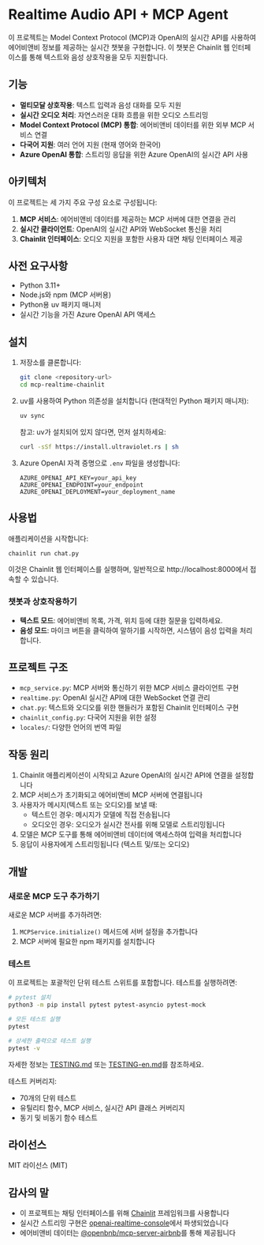 # Realtime Audio API + MCP Agent

이 프로젝트는 Model Context Protocol (MCP)과 OpenAI의 실시간 API를 사용하여 에어비앤비 정보를 제공하는 실시간 챗봇을 구현합니다. 이 챗봇은 Chainlit 웹 인터페이스를 통해 텍스트와 음성 상호작용을 모두 지원합니다.

## 기능

- **멀티모달 상호작용**: 텍스트 입력과 음성 대화를 모두 지원
- **실시간 오디오 처리**: 자연스러운 대화 흐름을 위한 오디오 스트리밍
- **Model Context Protocol (MCP) 통합**: 에어비앤비 데이터를 위한 외부 MCP 서비스 연결
- **다국어 지원**: 여러 언어 지원 (현재 영어와 한국어)
- **Azure OpenAI 통합**: 스트리밍 응답을 위한 Azure OpenAI의 실시간 API 사용

## 아키텍처

이 프로젝트는 세 가지 주요 구성 요소로 구성됩니다:

1. **MCP 서비스**: 에어비앤비 데이터를 제공하는 MCP 서버에 대한 연결을 관리
2. **실시간 클라이언트**: OpenAI의 실시간 API와 WebSocket 통신을 처리
3. **Chainlit 인터페이스**: 오디오 지원을 포함한 사용자 대면 채팅 인터페이스 제공

## 사전 요구사항

- Python 3.11+
- Node.js와 npm (MCP 서버용)
- Python용 uv 패키지 매니저
- 실시간 기능을 가진 Azure OpenAI API 액세스

## 설치

1. 저장소를 클론합니다:
   ```bash
   git clone <repository-url>
   cd mcp-realtime-chainlit
   ```

2. uv를 사용하여 Python 의존성을 설치합니다 (현대적인 Python 패키지 매니저):
   ```bash
   uv sync
   ```
   
   참고: uv가 설치되어 있지 않다면, 먼저 설치하세요:
   ```bash
   curl -sSf https://install.ultraviolet.rs | sh
   ```

3. Azure OpenAI 자격 증명으로 `.env` 파일을 생성합니다:
   ```
   AZURE_OPENAI_API_KEY=your_api_key
   AZURE_OPENAI_ENDPOINT=your_endpoint
   AZURE_OPENAI_DEPLOYMENT=your_deployment_name
   ```

## 사용법

애플리케이션을 시작합니다:

```bash
chainlit run chat.py
```

이것은 Chainlit 웹 인터페이스를 실행하며, 일반적으로 http://localhost:8000에서 접속할 수 있습니다.

### 챗봇과 상호작용하기

- **텍스트 모드**: 에어비앤비 목록, 가격, 위치 등에 대한 질문을 입력하세요.
- **음성 모드**: 마이크 버튼을 클릭하여 말하기를 시작하면, 시스템이 음성 입력을 처리합니다.

## 프로젝트 구조

- `mcp_service.py`: MCP 서버와 통신하기 위한 MCP 서비스 클라이언트 구현
- `realtime.py`: OpenAI 실시간 API에 대한 WebSocket 연결 관리
- `chat.py`: 텍스트와 오디오를 위한 핸들러가 포함된 Chainlit 인터페이스 구현
- `chainlit_config.py`: 다국어 지원을 위한 설정
- `locales/`: 다양한 언어의 번역 파일

## 작동 원리

1. Chainlit 애플리케이션이 시작되고 Azure OpenAI의 실시간 API에 연결을 설정합니다
2. MCP 서비스가 초기화되고 에어비앤비 MCP 서버에 연결됩니다
3. 사용자가 메시지(텍스트 또는 오디오)를 보낼 때:
   - 텍스트인 경우: 메시지가 모델에 직접 전송됩니다
   - 오디오인 경우: 오디오가 실시간 전사를 위해 모델로 스트리밍됩니다
4. 모델은 MCP 도구를 통해 에어비앤비 데이터에 액세스하여 입력을 처리합니다
5. 응답이 사용자에게 스트리밍됩니다 (텍스트 및/또는 오디오)

## 개발

### 새로운 MCP 도구 추가하기

새로운 MCP 서버를 추가하려면:

1. `MCPService.initialize()` 메서드에 서버 설정을 추가합니다
2. MCP 서버에 필요한 npm 패키지를 설치합니다

### 테스트

이 프로젝트는 포괄적인 단위 테스트 스위트를 포함합니다. 테스트를 실행하려면:

```bash
# pytest 설치
python3 -m pip install pytest pytest-asyncio pytest-mock

# 모든 테스트 실행
pytest

# 상세한 출력으로 테스트 실행
pytest -v
```

자세한 정보는 [TESTING.md](TESTING.md) 또는 [TESTING-en.md](TESTING-en.md)를 참조하세요.

테스트 커버리지:
- 70개의 단위 테스트
- 유틸리티 함수, MCP 서비스, 실시간 API 클래스 커버리지
- 동기 및 비동기 함수 테스트

## 라이선스

MIT 라이선스 (MIT)

## 감사의 말

- 이 프로젝트는 채팅 인터페이스를 위해 [Chainlit](https://github.com/Chainlit/chainlit) 프레임워크를 사용합니다
- 실시간 스트리밍 구현은 [openai-realtime-console](https://github.com/openai/openai-realtime-console)에서 파생되었습니다
- 에어비앤비 데이터는 [@openbnb/mcp-server-airbnb](https://www.npmjs.com/package/@openbnb/mcp-server-airbnb)를 통해 제공됩니다
